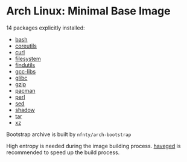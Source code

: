 Arch Linux: Minimal Base Image
=====

14 packages explicitly installed:

* [bash](https://www.archlinux.org/packages/core/x86_64/bash)
* [coreutils](https://www.archlinux.org/packages/core/x86_64/coreutils)
* [curl](https://www.archlinux.org/packages/core/x86_64/curl)
* [filesystem](https://www.archlinux.org/packages/core/x86_64/filesystem)
* [findutils](https://www.archlinux.org/packages/core/x86_64/findutils)
* [gcc-libs](https://www.archlinux.org/packages/core/x86_64/gcc-libs)
* [glibc](https://www.archlinux.org/packages/core/x86_64/glibc)
* [gzip](https://www.archlinux.org/packages/core/x86_64/gzip)
* [pacman](https://www.archlinux.org/packages/core/x86_64/pacman)
* [perl](https://www.archlinux.org/packages/core/x86_64/perl)
* [sed](https://www.archlinux.org/packages/core/x86_64/sed)
* [shadow](https://www.archlinux.org/packages/core/x86_64/shadow)
* [tar](https://www.archlinux.org/packages/core/x86_64/tar)
* [xz](https://www.archlinux.org/packages/core/x86_64/xz)

Bootstrap archive is built by `nfnty/arch-bootstrap`

High entropy is needed during the image building process. [haveged](https://wiki.archlinux.org/index.php/Haveged) is recommended to speed up the build process.
